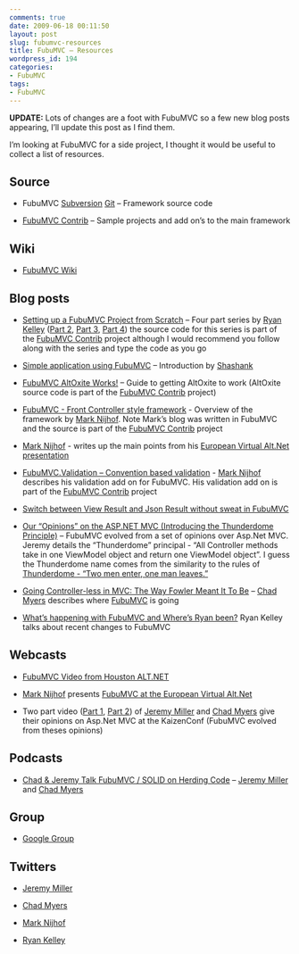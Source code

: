 ```yaml
---
comments: true
date: 2009-06-18 00:11:50
layout: post
slug: fubumvc-resources
title: FubuMVC – Resources
wordpress_id: 194
categories:
- FubuMVC
tags:
- FubuMVC
---
```


**UPDATE:** Lots of changes are a foot with FubuMVC so a few new blog posts appearing, I’ll update this post as I find them.

 

I’m looking at FubuMVC for a side project, I thought it would be useful to collect a list of resources.

 

## Source

 

  
  * FubuMVC [Subversion](http://code.google.com/p/fubumvc/) [Git](http://github.com/chadmyers/FubuMVC/tree/master) – Framework source code 
   
  * [FubuMVC Contrib](http://code.google.com/p/fubumvc-contrib/) – Sample projects and add on’s to the main framework 
 

## Wiki

 

  
  * [FubuMVC Wiki](http://fubumvc.pbworks.com/)
 

## Blog posts

 

  
  * [Setting up a FubuMVC Project from Scratch](http://elegantcode.com/2009/01/30/setting-up-a-fubumvc-project-from-scratch/) – Four part series by [Ryan Kelley](http://elegantcode.com/author/kelley/) ([Part 2](http://elegantcode.com/2009/03/08/fubumvc-from-scratch-part-2/), [Part 3](http://elegantcode.com/2009/03/08/fubumvc-from-scratch-part-3-adding-view-to-project/), [Part 4](http://elegantcode.com/2009/03/25/fubumvc-from-scratch-part-4-persistence/)) the source code for this series is part of the [FubuMVC Contrib](http://code.google.com/p/fubumvc-contrib/) project although I would recommend you follow along with the series and type the code as you go 
   
  * [Simple application using FubuMVC](http://shashankshetty.wordpress.com/2009/04/13/simple-application-using-fubumvc/) – Introduction by [Shashank](http://shashankshetty.wordpress.com/)
   
  * [FubuMVC AltOxite Works!](http://monstersgotmy.net/post/FubuMVC-Works!.aspx) – Guide to getting AltOxite to work (AltOxite source code is part of the [FubuMVC Contrib](http://code.google.com/p/fubumvc-contrib/) project) 
   
  * [FubuMVC - Front Controller style framework](http://blog.fohjin.com/blog/2009/2/21/FubuMVC_Front_Controller_style_framework) - Overview of the framework by [Mark Nijhof](http://blog.fohjin.com/home). Note Mark’s blog was written in FubuMVC and the source is part of the [FubuMVC Contrib](http://code.google.com/p/fubumvc-contrib/) project 
   
  * [Mark Nijhof](http://blog.fohjin.com/home) - writes up the main points from his [European Virtual Alt.Net presentation](http://blog.fohjin.com/blog/2009/5/8/Recording_My_European_VAN_talk_about_FubuMVC)
   
  * [FubuMVC.Validation – Convention based validation](http://blog.fohjin.com/blog/2009/3/21/FubuMVC_Validation_Convention_based_validation) - [Mark Nijhof](http://blog.fohjin.com/home) describes his validation add on for FubuMVC. His validation add on is part of the [FubuMVC Contrib](http://code.google.com/p/fubumvc-contrib/) project 
   
  * [Switch between View Result and Json Result without sweat in FubuMVC](http://shashankshetty.wordpress.com/2009/05/25/switch-between-view-result-and-json-result-without-sweat-in-fubumvc/)
   
  * [Our “Opinions” on the ASP.NET MVC (Introducing the Thunderdome Principle)](http://codebetter.com/blogs/jeremy.miller/archive/2008/10/23/our-opinions-on-the-asp-net-mvc-introducing-the-thunderdome-principle.aspx) – FubuMVC evolved from a set of opinions over Asp.Net MVC. Jeremy details the “Thunderdome” principal - “All Controller methods take in one ViewModel object and return one ViewModel object”. I guess the Thunderdome name comes from the similarity to the rules of [Thunderdome - “Two men enter, one man leaves.”](http://en.wikipedia.org/wiki/Mad_Max_Beyond_Thunderdome)
   
  * [Going Controller-less in MVC: The Way Fowler Meant It To Be](http://www.lostechies.com/blogs/chad_myers/archive/2009/06/18/going-controller-less-in-mvc-the-way-fowler-meant-it.aspx) – [Chad Myers](http://www.lostechies.com/blogs/chad_myers/default.aspx) describes where [FubuMVC](http://code.google.com/p/fubumvc/) is going 
   
  * [What’s happening with FubuMVC and Where’s Ryan been?](http://elegantcode.com/2009/06/19/whats-happening-with-fubumvc-and-wheres-ryan-been/) Ryan Kelley talks about recent changes to FubuMVC
 

## Webcasts

 

  
  * [FubuMVC Video from Houston ALT.NET](http://trason.net/journal/2009/4/12/altnethouston-fubumvc-session.html)
   
  * [Mark Nijhof](http://blog.fohjin.com/home) presents [FubuMVC at the European Virtual Alt.Net](http://vimeo.com/4534175)
   
  * Two part video ([Part 1](http://www.viddler.com/explore/lostechies/videos/2/), [Part 2](http://www.viddler.com/explore/lostechies/videos/3/)) of [Jeremy Miller](http://codebetter.com/blogs/jeremy.miller/default.aspx) and [Chad Myers](http://www.lostechies.com/blogs/chad_myers/default.aspx) give their opinions on Asp.Net MVC at the KaizenConf (FubuMVC evolved from theses opinions) 
 

## Podcasts

 

  
  * [Chad & Jeremy Talk FubuMVC / SOLID on Herding Code](http://codebetter.com/blogs/jeremy.miller/archive/2009/01/13/chad-amp-i-talk-fubumvc-solid-on-herding-code.aspx) – [Jeremy Miller](http://codebetter.com/blogs/jeremy.miller/default.aspx) and [Chad Myers](http://www.lostechies.com/blogs/chad_myers/default.aspx)
 

## Group

 

  
  * [Google Group](http://groups.google.com/group/fubumvc-devel)
 

## Twitters

 

  
  * [Jeremy Miller](http://twitter.com/jeremydmiller)
   
  * [Chad Myers](http://twitter.com/chadmyers)
   
  * [Mark Nijhof](http://twitter.com/MarkNijhof)
   
  * [Ryan Kelley](http://www.twitter.com/ryankelley)

